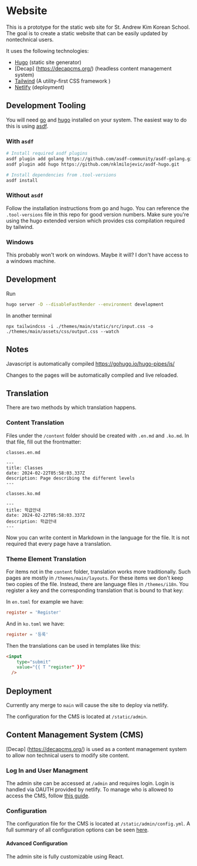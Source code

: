 # Website
This is a prototype for the static web site for St. Andrew Kim Korean School.
The goal is to create a static website that can be easily updated by nontechnical users.

It uses the following technologies:
* [Hugo](https://gohugo.io/) (static site generator)
* [Decap] (https://decapcms.org/) (headless content management system)
* [Tailwind](https://tailwindcss.com/) (A utility-first CSS framework )
* [Netlify](https://www.netlify.com/) (deployment)

## Development Tooling
You will need [go](https://go.dev/) and [hugo](https://gohugo.io/) installed on your system.
The easiest way to do this is using [asdf](https://asdf-vm.com/).

### With `asdf`
```bash
# Install required asdf plugins
asdf plugin add golang https://github.com/asdf-community/asdf-golang.git
asdf plugin add hugo https://github.com/nklmilojevic/asdf-hugo.git

# Install dependencies from .tool-versions
asdf install
```

### Without `asdf`
Follow the installation instructions from go and hugo.  You can reference the `.tool-versions` file in this repo for good version numbers. Make sure you're using the hugo extended version which provides css compilation required by tailwind.

### Windows
This probably won't work on windows.  Maybe it will? I don't have access to a windows machine.

## Development
Run
```bash
hugo server -D --disableFastRender --environment development
```
In another terminal
```
npx tailwindcss -i ./themes/main/static/src/input.css -o ./themes/main/assets/css/output.css --watch
```

## Notes
Javascript is automatically compiled
https://gohugo.io/hugo-pipes/js/

Changes to the pages will be automatically compiled and live reloaded.

## Translation
There are two methods by which translation happens.

### Content Translation
Files under the `/content` folder should be created with `.en.md` and `.ko.md`.  In that file, fill out the frontmatter:

`classes.en.md`
```
---
title: Classes
date: 2024-02-22T05:58:03.337Z
description: Page describing the different levels
---

```

`classes.ko.md`
```
---
title: 학급안내
date: 2024-02-22T05:58:03.337Z
description: 학급안내
---

```

Now you can write content in Markdown in the language for the file. It is not required that every page have a translation.

### Theme Element Translation
For items not in the `content` folder, translation works more traditionally.  Such pages are mostly in `/themes/main/layouts`.  For these items we don't keep two copies of the file. Instead, there are language files in `/themes/i18n`. You register a key and the corresponding translation that is bound to that key:

In `en.toml` for example we have:
```toml
register = 'Register'
```

And in `ko.toml` we have:

```toml
register = '등록'
```

Then the translations can be used in templates like this:

```html
<input
    type="submit"
    value="{{ T "register" }}"
  />
```


## Deployment
Currently any merge to `main` will cause the site to deploy via netlify.

The configuration for the CMS is located at `/static/admin`.


## Content Management System (CMS)
[Decap] (https://decapcms.org/) is used as a content management system to allow non technical users to modify site content.

### Log In and User Managment
The admin site can be accessed at `/admin` and requires login.  Login is handled via OAUTH provided by netlify.  To manage who is allowed to access the CMS, follow [this guide](https://docs.netlify.com/security/secure-access-to-sites/identity/registration-login/#invitations).

### Configuration
The configuration file for the CMS is located at `/static/admin/config.yml`. A full summary of all configuration options can be seen [here](https://decapcms.org/docs/configuration-options/).

#### Advanced Configuration
The admin site is fully customizable using React.
